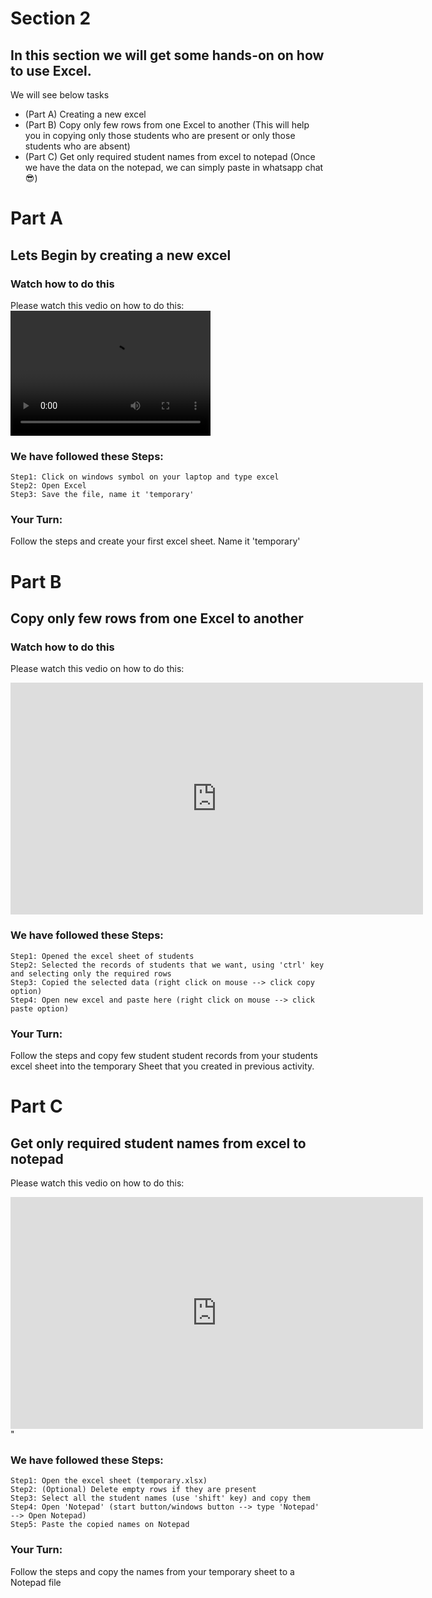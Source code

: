 # Section 2
## In this section we will get some hands-on on how to use Excel.
We will see below tasks
- (Part A) Creating a new excel
- (Part B) Copy only few rows from one Excel to another (This will help you in copying only those students who are present or only those students who are absent)
- (Part C) Get only required student names from excel to notepad (Once we have the data on the notepad, we can simply paste in whatsapp chat :sunglasses:)

# Part A
## Lets Begin by creating a new excel
### Watch how to do this
Please watch this vedio on how to do this:
<video src="Create_new_excelsheet.mp4" width="320" height="200" controls preload></video>

### We have followed these Steps:
```Steps
Step1: Click on windows symbol on your laptop and type excel
Step2: Open Excel 
Step3: Save the file, name it 'temporary'
```

### Your Turn:
Follow the steps and create your first excel sheet. Name it 'temporary'

# Part B
##  Copy only few rows from one Excel to another 
### Watch how to do this
Please watch this vedio on how to do this:
<iframe width="660" height="371" src="https://www.youtube.com/embed/KQAtt4kGIDM" frameborder="0" allow="accelerometer; autoplay; encrypted-media; gyroscope; picture-in-picture" allowfullscreen></iframe>

### We have followed these Steps:
```Steps
Step1: Opened the excel sheet of students
Step2: Selected the records of students that we want, using 'ctrl' key and selecting only the required rows
Step3: Copied the selected data (right click on mouse --> click copy option)
Step4: Open new excel and paste here (right click on mouse --> click paste option)
```

### Your Turn:
Follow the steps and copy few student student records from your students excel sheet into the temporary Sheet that you created in previous activity.

# Part C
## Get only required student names from excel to notepad 
Please watch this vedio on how to do this:
<iframe width="660" height="371" src="https://www.youtube.com/embed/j52LA-ushAE" frameborder="0" allow="accelerometer; autoplay; encrypted-media; gyroscope; picture-in-picture" allowfullscreen></iframe>"

### We have followed these Steps:
```Steps
Step1: Open the excel sheet (temporary.xlsx)
Step2: (Optional) Delete empty rows if they are present
Step3: Select all the student names (use 'shift' key) and copy them
Step4: Open 'Notepad' (start button/windows button --> type 'Notepad' --> Open Notepad)
Step5: Paste the copied names on Notepad
```

### Your Turn:
Follow the steps and copy the names from your temporary sheet to a Notepad file











